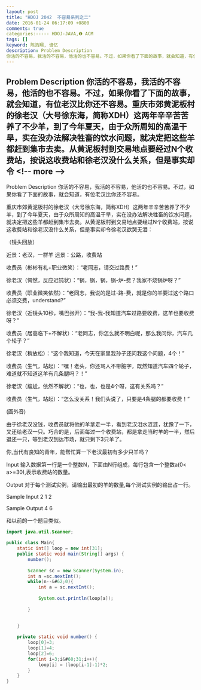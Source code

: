 ```yaml
---
layout: post
title: "HDOJ 2042  不容易系列之二"
date: 2016-01-24 06:17:09 +0800
comments: true
categories:----- HDOJ-JAVA,❶ ACM
tags: []
keyword: 陈浩翔, 谙忆
description: Problem Description 
你活的不容易，我活的不容易，他活的也不容易。不过，如果你看了下面的故事，就会知道，有位老汉比你还不容易。重庆市郊黄泥板村的徐老汉（大号徐东海，简称XDH）这两年辛辛苦苦养了不少羊，到了今年夏天，由于众所周知的高温干旱，实在没办法解决牲畜的饮水问题，就决定把这些羊都赶到集市去卖。从黄泥板村到交易地点要经过N个收费站，按说这收费站和徐老汉没什么关系，但是事实却令 
---
```



Problem Description 
你活的不容易，我活的不容易，他活的也不容易。不过，如果你看了下面的故事，就会知道，有位老汉比你还不容易。重庆市郊黄泥板村的徐老汉（大号徐东海，简称XDH）这两年辛辛苦苦养了不少羊，到了今年夏天，由于众所周知的高温干旱，实在没办法解决牲畜的饮水问题，就决定把这些羊都赶到集市去卖。从黄泥板村到交易地点要经过N个收费站，按说这收费站和徐老汉没什么关系，但是事实却令
&#60;!-- more --&#62;
----------


Problem Description
你活的不容易，我活的不容易，他活的也不容易。不过，如果你看了下面的故事，就会知道，有位老汉比你还不容易。

重庆市郊黄泥板村的徐老汉（大号徐东海，简称XDH）这两年辛辛苦苦养了不少羊，到了今年夏天，由于众所周知的高温干旱，实在没办法解决牲畜的饮水问题，就决定把这些羊都赶到集市去卖。从黄泥板村到交易地点要经过N个收费站，按说这收费站和徐老汉没什么关系，但是事实却令徐老汉欲哭无泪：

（镜头回放）

近景：老汉，一群羊
远景：公路，收费站


收费员（彬彬有礼+职业微笑）：“老同志，请交过路费！”

徐老汉（愕然，反应迟钝状）：“锅，锅，锅，锅-炉-费？我家不烧锅炉呀？”

收费员（职业微笑依然）：“老同志，我说的是过-路-费，就是你的羊要过这个路口必须交费，understand?”

徐老汉（近镜头10秒，嘴巴张开）：“我-我-我知道汽车过路要收费，这羊也要收费呀？”

收费员（居高临下+不解状）：“老同志，你怎么就不明白呢，那么我问你，汽车几个轮子？”

徐老汉（稍放松）：“这个我知道，今天在家里我孙子还问我这个问题，4个！”

收费员（生气，站起）：“嘿！老头，你还骂人不带脏字，既然知道汽车四个轮子，难道就不知道这羊有几条腿吗？！”

徐老汉（尴尬，依然不解状）：“也，也，也是4个呀，这有关系吗？”

收费员（生气，站起）：“怎么没关系！我们头说了，只要是4条腿的都要收费！”


(画外音)

由于徐老汉没钱，收费员就将他的羊拿走一半，看到老汉泪水涟涟，犹豫了一下，又还给老汉一只。巧合的是，后面每过一个收费站，都是拿走当时羊的一半，然后退还一只，等到老汉到达市场，就只剩下3只羊了。

你,当代有良知的青年，能帮忙算一下老汉最初有多少只羊吗？

 

Input
输入数据第一行是一个整数N，下面由N行组成，每行包含一个整数a(0&#60; a>=30),表示收费站的数量。

 

Output
对于每个测试实例，请输出最初的羊的数量,每个测试实例的输出占一行。

 

Sample Input
2
1
2
 

Sample Output
4
6


和以前的一个题目类似。


```java
import java.util.Scanner;

public class Main{
    static int[] loop = new int[31];
    public static void main(String[] args) {
        number();
        
        Scanner sc = new Scanner(System.in);
        int n =sc.nextInt();
        while(n--&#62;0){
            int a = sc.nextInt();
            
            System.out.println(loop[a]);
            
        }
        
        
    }

    private static void number() {
        loop[0]=3;
        loop[1]=4;
        loop[2]=6;
        for(int i=3;i&#60;31;i++){
            loop[i] = (loop[i-1]-1)*2;
        }
    }
}

```